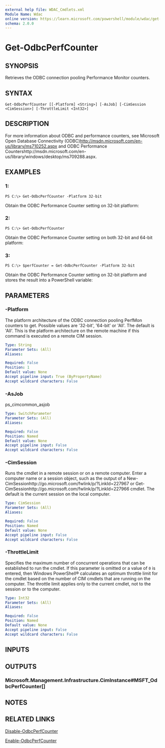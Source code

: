```yaml
---
external help file: WDAC_Cmdlets.xml
Module Name: Wdac
online version: https://learn.microsoft.com/powershell/module/wdac/get-odbcperfcounter?view=windowsserver2012-ps&wt.mc_id=ps-gethelp
schema: 2.0.0
---
```


# Get-OdbcPerfCounter

## SYNOPSIS
Retrieves the ODBC connection pooling Performance Monitor counters.

## SYNTAX

```
Get-OdbcPerfCounter [[-Platform] <String>] [-AsJob] [-CimSession <CimSession>] [-ThrottleLimit <Int32>]
```

## DESCRIPTION
For more information about ODBC and performance counters, see Microsoft Open Database Connectivity (ODBC)http://msdn.microsoft.com/en-us/library/ms710252.aspx and ODBC Performance Countershttp://msdn.microsoft.com/en-us/library/windows/desktop/ms709288.aspx.

## EXAMPLES

### 1:
```
PS C:\> Get-OdbcPerfCounter -Platform 32-bit
```

Obtain the ODBC Performance Counter setting on 32-bit platform:

### 2:
```
PS C:\> Get-OdbcPerfCounter
```

Obtain the ODBC Performance Counter setting on both 32-bit and 64-bit platform:

### 3:
```
PS C:\> $perfCounter = Get-OdbcPerfCounter -Platform 32-bit
```

Obtain the ODBC Performance Counter setting on 32-bit platform and stores the result into a PowerShell variable:

## PARAMETERS

### -Platform
The platform architecture of the ODBC connection pooling PerfMon counters to get.
Possible values are '32-bit', '64-bit' or 'All'.
The default is 'All'.
This is the platform architecture on the remote machine if this command is executed on a remote CIM session.

```yaml
Type: String
Parameter Sets: (All)
Aliases: 

Required: False
Position: 1
Default value: None
Accept pipeline input: True (ByPropertyName)
Accept wildcard characters: False
```

### -AsJob
ps_cimcommon_asjob

```yaml
Type: SwitchParameter
Parameter Sets: (All)
Aliases: 

Required: False
Position: Named
Default value: None
Accept pipeline input: False
Accept wildcard characters: False
```

### -CimSession
Runs the cmdlet in a remote session or on a remote computer.
Enter a computer name or a session object, such as the output of a New-CimSessionhttp://go.microsoft.com/fwlink/p/?LinkId=227967 or Get-CimSessionhttp://go.microsoft.com/fwlink/p/?LinkId=227966 cmdlet.
The default is the current session on the local computer.

```yaml
Type: CimSession
Parameter Sets: (All)
Aliases: 

Required: False
Position: Named
Default value: None
Accept pipeline input: False
Accept wildcard characters: False
```

### -ThrottleLimit
Specifies the maximum number of concurrent operations that can be established to run the cmdlet.
If this parameter is omitted or a value of `0` is entered, then Windows PowerShell® calculates an optimum throttle limit for the cmdlet based on the number of CIM cmdlets that are running on the computer.
The throttle limit applies only to the current cmdlet, not to the session or to the computer.

```yaml
Type: Int32
Parameter Sets: (All)
Aliases: 

Required: False
Position: Named
Default value: None
Accept pipeline input: False
Accept wildcard characters: False
```

## INPUTS

## OUTPUTS

### Microsoft.Management.Infrastructure.CimInstance#MSFT_OdbcPerfCounter[]

## NOTES

## RELATED LINKS

[Disable-OdbcPerfCounter](./Disable-OdbcPerfCounter.md)

[Enable-OdbcPerfCounter](./Enable-OdbcPerfCounter.md)



